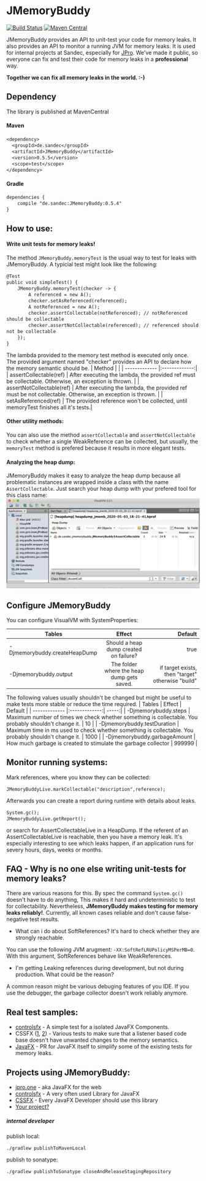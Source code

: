 # JMemoryBuddy
[![Build Status](https://travis-ci.com/Sandec/JMemoryBuddy.svg?branch=master)](https://travis-ci.com/Sandec/JMemoryBuddy) [![Maven Central](https://maven-badges.herokuapp.com/maven-central/de.sandec/JMemoryBuddy/badge.svg)](https://maven-badges.herokuapp.com/maven-central/de.sandec/JMemoryBuddy)

JMemoryBuddy provides an API to unit-test your code for memory leaks.
It also provides an API to monitor a running JVM for memory leaks.
It is used for internal projects at Sandec, especially for [JPro](https://www.jpro.one/). 
We've made it public, so everyone can fix and test their code for memory leaks in a **professional** way.

**Together we can fix all memory leaks in the world. :-)** 

## Dependency
The library is published at MavenCentral
#### Maven 
```
<dependency>
  <groupId>de.sandec</groupId>
  <artifactId>JMemoryBuddy</artifactId>
  <version>0.5.5</version>
  <scope>test</scope>
</dependency>
```

#### Gradle
```
dependencies {
    compile "de.sandec:JMemoryBuddy:0.5.4"
}
```

## How to use:

#### Write unit tests for memory leaks!

The method `JMemoryBuddy.memoryTest` is the usual way to test for leaks with JMemoryBuddy.
A typicial test might look like the following:
```
@Test
public void simpleTest() {
    JMemoryBuddy.memoryTest(checker -> {
        A referenced = new A();
        checker.setAsReferenced(referenced);
        A notReferenced = new A();
        checker.assertCollectable(notReferenced); // notReferenced should be collectable
        checker.assertNotCollectable(referenced); // referenced should not be collectable
    });
}
```

The lambda provided to the memory test method is executed only once. The provided argument named "checker" provides an API to declare how the memory semantic should be.
| Method        |            |
| ------------- |:-------------:|
| assertCollectable(ref)     | After executing the lambda, the provided ref must be collectable. Otherwise, an exception is thrown. |
| assertNotCollectable(ref)     | After executing the lambda, the provided ref must be not collectable. Otherwise, an exception is thrown. |
| setAsReferenced(ref)     | The provided reference won't be collected, until memoryTest finishes all it's tests.|

#### Other utility methods:

You can also use the method `assertCollectable` and `assertNotCollectable` to check whether a single WeakReference can be collected, but usually, the `memoryTest` method is prefered because it results in more elegant tests.


#### Analyzing the heap dump:
JMemoryBuddy makes it easy to analyze the heap dump because all problematic instances are wrapped inside a class with the name `AssertCollectable`. Just search your heap dump with your prefered tool for this class name:
![visualvm](/screenshot-visualvm.png)





## Configure JMemoryBuddy

You can configure VisualVM with SystemProperties:

| Tables        | Effect           | Default  |
| ------------- |:-------------:| -----:|
| -Djmemorybuddy.createHeapDump    | Should a heap dump created on failure? | true |
| -Djmemorybuddy.output    | The folder where the heap dump gets saved. | if target exists, then "target" otherwise "build" |

The following values usually shouldn't be changed but might be useful to make tests more stable or reduce the time required.
| Tables        | Effect           | Default  |
| ------------- |:-------------:| -----:|
| -Djmemorybuddy.steps     | Maximum number of times we check whether something is collectable. You probably shouldn't change it. | 10 |
| -Djmemorybuddy.testDuration | Maximum time in ms used to check whether something is collectable. You probably shouldn't change it. | 1000 |
| -Djmemorybuddy.garbageAmount     | How much garbage is created to stimulate the garbage collector | 999999 |



## Monitor running systems:
Mark references, where you know they can be collected:
```
JMemoryBuddyLive.markCollectable("description",reference);
```
Afterwards you can create a report during runtime with details about leaks.
```
System.gc();
JMemoryBuddyLive.getReport();
```
or search for AssertCollectableLive in a HeapDump.
If the referent of an AssertCollectableLive is reachable, then you have a memory leak.
It's especially interesting to see which leaks happen, if an application runs for severy hours, days, weeks or months. 

    
## FAQ - Why is no one else writing unit-tests for memory leaks?

There are various reasons for this. By spec the command `System.gc()` doesn't have to do anything, 
This makes it hard and undeterministic to test for collectability. Nevertheless, **JMemoryBuddy makes testing for memory leaks reliably!**. Currently, all known cases reliable and don't cause false-negative test results.

* What can i do about SoftReferences? It's hard to check whether they are strongly reachable.

You can use the following JVM arugment: `-XX:SoftRefLRUPolicyMSPerMB=0`. With this argument, SoftReferences behave like WeakReferences.

* I'm getting Leaking references during development, but not during production. What could be the reason?

A common reason might be various debuging features of you IDE. If you use the debugger, the garbage collector doesn't work reliably anymore.

## Real test samples:
* [controlsfx](https://github.com/controlsfx/controlsfx/blob/master/controlsfx/src/test/java/org/controlsfx/control/action/TestActionUtils.java) - A simple test for a isolated JavaFX Components.
* CSSFX ([1](https://github.com/McFoggy/cssfx/blob/master/src/test/java/fr/brouillard/oss/cssfx/test/TestMemoryLeaks.java), [2](https://github.com/McFoggy/cssfx/blob/master/src/test/java/fr/brouillard/oss/cssfx/test/TestURIRegistrar.java)) - Various tests to make sure that a listener based code base doesn't have unwanted changes to the memory semantics.
* [JavaFX](https://github.com/openjdk/jfx/pull/204) - PR for JavaFX itself to simplify some of the existing tests for memory leaks.

## Projects using JMemoryBuddy:
* [jpro.one](https://jpro.one/) - aka JavaFX for the web
* [controlsfx](https://github.com/controlsfx/controlsfx) - A very often used Library for JavaFX
* [CSSFX](https://github.com/McFoggy/cssfx) - Every JavaFX Developer should use this library
* [Your project?](https://github.com/Sandec/JMemoryBuddy/pulls)

##### internal developer
publish local:
```
./gradlew publishToMavenLocal
```

publish to sonatype:
```
./gradlew publishToSonatype closeAndReleaseStagingRepository
```
